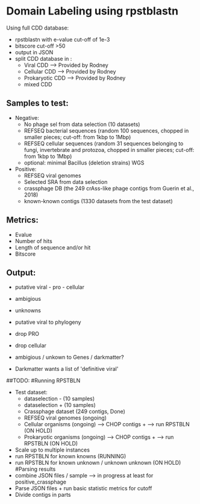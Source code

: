 # Domain Labeling using rpstblastn
Using full CDD database:
 - rpstblastn with e-value cut-off of 1e-3
 - bitscore cut-off >50
 - output in JSON
 - split CDD database in :
    - Viral CDD --> Provided by Rodney 
    - Cellular CDD --> Provided by Rodney
    - Prokaryotic CDD --> Provided by Rodney 
    - mixed CDD

## Samples to test:
 - Negative:
    - No phage sel from data selection (10 datasets)
    - REFSEQ bacterial sequences (random 100 sequences, chopped in smaller pieces; cut-off: from 1kbp to 1Mbp)
    - REFSEQ cellular sequences (random 31 sequences belonging to fungi, invertebrate and protozoa, chopped in smaller pieces; cut-off: from 1kbp to 1Mbp)
    - optional: minimal Bacillus (deletion strains) WGS
 - Positive:
    - REFSEQ viral genomes
    - Selected SRA from data selection
    - crassphage DB (the 249 crAss-like phage contigs from Guerin et al., 2018)
    - known-known contigs (1330 datasets from the test dataset)

## Metrics:
 - Evalue
 - Number of hits
 - Length of sequence and/or hit
 - Bitscore

## Output:
 - putative viral - pro - cellular
 - ambigious
 - unknowns

 - putative viral to phylogeny
 - drop PRO
 - drop cellular
 - ambigious / unkown to Genes / darkmatter?
 - Darkmatter wants a list of 'definitive viral'


##TODO:
#Running RPSTBLN
 - Test dataset:
 	- dataselection - (10 samples)
	- dataselection + (10 samples)
	- Crassphage dataset (249 contigs, Done)
	- REFSEQ viral genomes (ongoing)
	- Cellular organisms (ongoing) --> CHOP contigs + --> run RPSTBLN (ON HOLD)
	- Prokaryotic organisms (ongoing) --> CHOP contigs + --> run RPSTBLN (ON HOLD)
 - Scale up to multiple instances
 - run RPSTBLN for known knowns (RUNNING)
 - run RPSTBLN for known unknown / unknown unknown (ON HOLD)
#Parsing results
 - combine JSON files / sample --> in progress at least for positive_crassphage
 - Parse JSON files + run basic statistic metrics for cutoff
 - Divide contigs in parts
